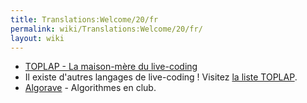 ```yaml
---
title: Translations:Welcome/20/fr
permalink: wiki/Translations:Welcome/20/fr/
layout: wiki
---
```


-   [TOPLAP - La maison-mère du live-coding](http://toplap.org/TOPLAP)
-   Il existe d'autres langages de live-coding ! Visitez [la liste
    TOPLAP](https://toplap.org/all-things-live-coding-a-curated-list/).
-   [Algorave](http://algorave.com/) - Algorithmes en club.
